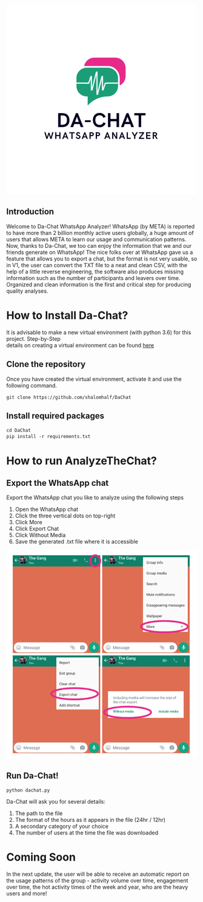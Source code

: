 ![logo](images/logo.png)
## Introduction
Welcome to Da-Chat WhatsApp Analyzer!
WhatsApp (by META) is reported to have more than 2 billion monthly active users globally, a huge amount of users that allows META to learn our usage and communication patterns.
Now, thanks to Da-Chat, we too can enjoy the information that we and our friends generate on WhatsApp!
The nice folks over at WhatsApp gave us a feature that allows you to export a chat, but the format is not very usable, so in V1, the user can convert the TXT file to a neat and clean CSV, with the help of a little reverse engineering, the software also produces missing information such as the number of participants and leavers over time.
Organized and clean information is the first and critical step for producing quality analyses.


# How to Install Da-Chat?
It is advisable to make a new virtual environment (with python 3.6) for this project. Step-by-Step  
details on creating a virtual environment can be found [here](https://towardsdatascience.com/setting-up-python-platform-for-machine-learning-projects-cfd85682c54b)


## Clone the repository
Once you have created the virtual environment, activate it and use the following command.
```
git clone https://github.com/shalomhalf/DaChat
```

## Install required packages
```
cd DaChat
pip install -r requirements.txt
```

# How to run AnalyzeTheChat?
## Export the WhatsApp chat
Export the WhatsApp chat you like to analyze using the following steps
1. Open the WhatsApp chat
2. Click the three vertical dots on top-right
3. Click More
4. Click Export Chat
5. Click Without Media
6. Save the generated .txt file where it is accessible

![export-whatsapp-chat](images/the_gang_chat.png)

## Run Da-Chat!
```
python dachat.py
```

Da-Chat will ask you for several details:
1. The path to the file
2. The format of the hours as it appears in the file (24hr / 12hr)
3. A secondary category of your choice
4. The number of users at the time the file was downloaded


# Coming Soon
In the next update, the user will be able to receive an automatic report on the usage patterns of the group - activity volume over time, engagement over time, the hot activity times of the week and year, who are the heavy users and more!
